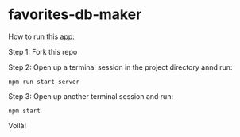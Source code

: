 # favorites-db-maker

How to run this app:

Step 1: Fork this repo

Step 2: Open up a terminal session in the project directory annd run:

```
npm run start-server
```

Step 3: Open up another terminal session and run:

```
npm start
```

Voilà!
